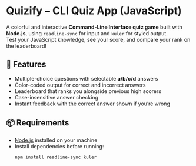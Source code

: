# Quizify – CLI Quiz App (JavaScript)

A colorful and interactive **Command-Line Interface quiz game** built with **Node.js**, using `readline-sync` for input and `kuler` for styled output.  
Test your JavaScript knowledge, see your score, and compare your rank on the leaderboard!

## 🚀 Features
- Multiple-choice questions with selectable **a/b/c/d** answers
- Color-coded output for correct and incorrect answers
- Leaderboard that ranks you alongside previous high scorers
- Case-insensitive answer checking
- Instant feedback with the correct answer shown if you’re wrong

## 📦 Requirements
- [Node.js](https://nodejs.org/) installed on your machine
- Install dependencies before running:
  ```bash
  npm install readline-sync kuler
